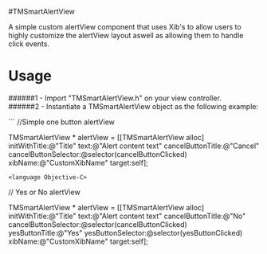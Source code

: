 #TMSmartAlertView

A simple custom alertView component that uses Xib's to allow users to highly customize the alertView layout aswell as allowing them to handle click events.

# Usage

######1 - Import "TMSmartAlertView.h" on your view controller. <br/>
######2 - Instantiate a TMSmartAlertView object as the following example:

<language Objective-C>
```
//Simple one button alertView

TMSmartAlertView * alertView = [[TMSmartAlertView alloc] initWithTitle:@"Title" text:@"Alert content text" cancelButtonTitle:@"Cancel" cancelButtonSelector:@selector(cancelButtonClicked) xibName:@"CustomXibName" target:self];
```
<language Objective-C>
```
// Yes or No alertView

TMSmartAlertView * alertView = [[TMSmartAlertView alloc] initWithTitle:@"Title" text:@"Alert content text" cancelButtonTitle:@"No" cancelButtonSelector:@selector(cancelButtonClicked) yesButtonTitle:@"Yes" yesButtonSelector:@selector(yesButtonClicked) xibName:@"CustomXibName" target:self];
```
